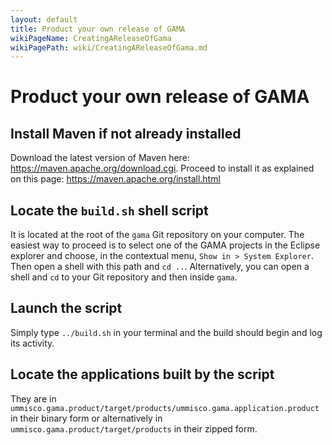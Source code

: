 ```yaml
---
layout: default
title: Product your own release of GAMA
wikiPageName: CreatingAReleaseOfGama
wikiPagePath: wiki/CreatingAReleaseOfGama.md
---
```

# Product your own release of GAMA

## Install Maven if not already installed
Download the latest version of Maven here: <https://maven.apache.org/download.cgi>. Proceed to install it as explained on this page: <https://maven.apache.org/install.html>

## Locate the `build.sh` shell script
It is located at the root of the `gama` Git repository on your computer. The easiest way to proceed is to select one of the GAMA projects in the Eclipse explorer and choose, in the contextual menu, `Show in > System Explorer`. Then open a shell with this path and `cd ..`. Alternatively, you can open a shell and `cd` to your Git repository and then inside `gama`. 

## Launch the script
Simply type `../build.sh` in your terminal and the build should begin and log its activity.

## Locate the applications built by the script
They are in `ummisco.gama.product/target/products/ummisco.gama.application.product` in their binary form or alternatively in `ummisco.gama.product/target/products` in their zipped form. 


